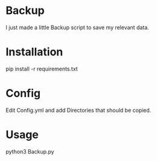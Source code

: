 # Backup
I just made a little Backup script to save my relevant data.

# Installation

pip install -r requirements.txt 

# Config 

Edit Config.yml and add Directories that should be copied.

# Usage 

python3 Backup.py 

